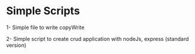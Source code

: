 # Simple Scripts

1- Simple file to write copyWrite

2- Simple script to create crud application with nodeJs, express (standard version)

